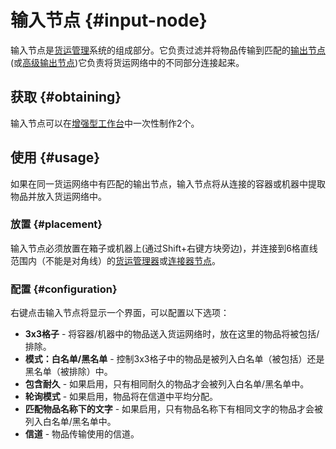 # 输入节点 {#input-node}

输入节点是[货运管理](/Cargo-Management)系统的组成部分。它负责过滤并将物品传输到匹配的[输出节点](/Output-Node)(或[高级输出节点](/Advanced-Output-Node))它负责将货运网络中的不同部分连接起来。

## 获取 {#obtaining}

输入节点可以在[增强型工作台](/Enhanced-Crafting-Table)中一次性制作2个。

## 使用 {#usage}

如果在同一货运网络中有匹配的输出节点，输入节点将从连接的容器或机器中提取物品并放入货运网络中。

### 放置 {#placement}

输入节点必须放置在箱子或机器上(通过Shift+右键方块旁边)，并连接到6格直线范围内（不能是对角线）的[货运管理器](/Cargo-Manager)或[连接器节点](/Connector-Node)。

### 配置 {#configuration}

右键点击输入节点将显示一个界面，可以配置以下选项：

* **3x3格子** - 将容器/机器中的物品送入货运网络时，放在这里的物品将被包括/排除。
* **模式：白名单/黑名单** - 控制3x3格子中的物品是被列入白名单（被包括）还是黑名单（被排除）中。
* **包含耐久** - 如果启用，只有相同耐久的物品才会被列入白名单/黑名单中。
* **轮询模式** - 如果启用，物品将在信道中平均分配。
* **匹配物品名称下的文字** - 如果启用，只有物品名称下有相同文字的物品才会被列入白名单/黑名单中。
* **信道** - 物品传输使用的信道。
